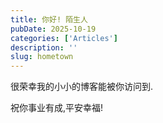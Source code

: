 ```yaml
---
title: 你好! 陌生人
pubDate: 2025-10-19
categories: ['Articles']
description: ''
slug: hometown
---
```


很荣幸我的小小的博客能被你访问到.

祝你事业有成,平安幸福!
